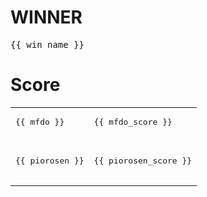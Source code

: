 # WINNER

<pre>
{{ win_name }}
</pre>

# Score

<table>
  <tr>
    <td>
      <pre>
{{ mfdo }}
      </pre>
    </td>
    <td>
      <pre>
{{ mfdo_score }}
      </pre>
    </td>
  </tr>
  <tr>
    <td>
      <pre>
{{ piorosen }}
      </pre>
    </td>
    <td>
      <pre>
{{ piorosen_score }}
      </pre>
    </td>
  </tr>
</table>